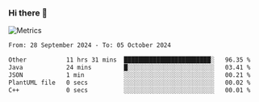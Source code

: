 ### Hi there 👋

![Metrics](https://github.com/radoapx/radoapx/blob/main/github-metrics.svg)

<!--START_SECTION:waka-->

```txt
From: 28 September 2024 - To: 05 October 2024

Other           11 hrs 31 mins  ████████████████████████░   96.35 %
Java            24 mins         █░░░░░░░░░░░░░░░░░░░░░░░░   03.41 %
JSON            1 min           ░░░░░░░░░░░░░░░░░░░░░░░░░   00.21 %
PlantUML file   0 secs          ░░░░░░░░░░░░░░░░░░░░░░░░░   00.02 %
C++             0 secs          ░░░░░░░░░░░░░░░░░░░░░░░░░   00.01 %
```

<!--END_SECTION:waka-->

<!--
**radoapx/radoapx** is a ✨ _special_ ✨ repository because its `README.md` (this file) appears on your GitHub profile.

Here are some ideas to get you started:

- 🔭 I’m currently working on ...
- 🌱 I’m currently learning ...
- 👯 I’m looking to collaborate on ...
- 🤔 I’m looking for help with ...
- 💬 Ask me about ...
- 📫 How to reach me: ...
- 😄 Pronouns: ...
- ⚡ Fun fact: ...
-->
